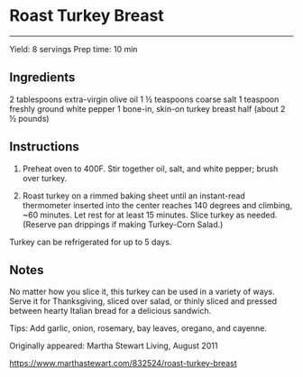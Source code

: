 # Roast Turkey Breast
---
Yield: 8 servings
Prep time: 10 min

## Ingredients
2 tablespoons extra-virgin olive oil
1 ½ teaspoons coarse salt
1 teaspoon freshly ground white pepper
1 bone-in, skin-on turkey breast half (about 2 ½ pounds)

## Instructions
1. Preheat oven to 400F. Stir together oil, salt, and white pepper; brush over turkey.

2. Roast turkey on a rimmed baking sheet until an instant-read thermometer inserted into the center reaches 140 degrees and climbing, ~60 minutes. Let rest for at least 15 minutes. Slice turkey as needed. (Reserve pan drippings if making Turkey-Corn Salad.)

Turkey can be refrigerated for up to 5 days.


## Notes

No matter how you slice it, this turkey can be used in a variety of ways. Serve it for Thanksgiving, sliced over salad, or thinly sliced and pressed between hearty Italian bread for a delicious sandwich.

Tips: Add garlic, onion, rosemary, bay leaves, oregano, and cayenne.

Originally appeared: Martha Stewart Living, August 2011

https://www.marthastewart.com/832524/roast-turkey-breast